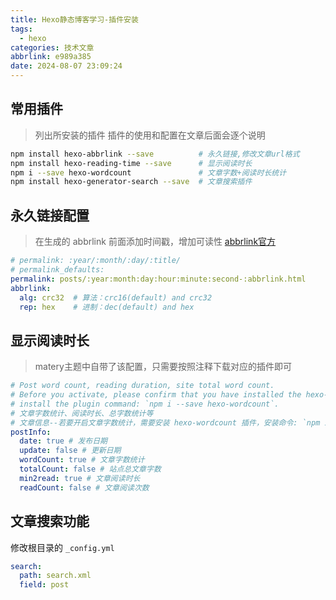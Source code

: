 ```yaml
---
title: Hexo静态博客学习-插件安装
tags:
  - hexo
categories: 技术文章
abbrlink: e989a385
date: 2024-08-07 23:09:24
---
```



## 常用插件

> 列出所安装的插件
> 插件的使用和配置在文章后面会逐个说明

```bash
npm install hexo-abbrlink --save          # 永久链接,修改文章url格式
npm install hexo-reading-time --save      # 显示阅读时长
npm i --save hexo-wordcount               # 文章字数+阅读时长统计
npm install hexo-generator-search --save  # 文章搜索插件

```

## 永久链接配置
> 在生成的 abbrlink 前面添加时间戳，增加可读性
> [abbrlink官方](https://github.com/ohroy/hexo-abbrlink)
```yml
# permalink: :year/:month/:day/:title/
# permalink_defaults:
permalink: posts/:year:month:day:hour:minute:second-:abbrlink.html
abbrlink:
  alg: crc32  # 算法：crc16(default) and crc32
  rep: hex    # 进制：dec(default) and hex
```

## 显示阅读时长
> matery主题中自带了该配置，只需要按照注释下载对应的插件即可
```yml
# Post word count, reading duration, site total word count.
# Before you activate, please confirm that you have installed the hexo-wordcount plugin,
# install the plugin command: `npm i --save hexo-wordcount`.
# 文章字数统计、阅读时长、总字数统计等
# 文章信息--若要开启文章字数统计，需要安装 hexo-wordcount 插件，安装命令: `npm i --save hexo-wordcount`
postInfo:
  date: true # 发布日期
  update: false # 更新日期
  wordCount: true # 文章字数统计
  totalCount: false # 站点总文章字数
  min2read: true # 文章阅读时长
  readCount: false # 文章阅读次数
```

## 文章搜索功能
修改根目录的 `_config.yml`

```yml
search:
  path: search.xml
  field: post
```